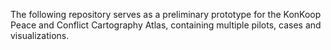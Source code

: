 The following repository serves as a preliminary prototype for the KonKoop Peace and Conflict Cartography Atlas, containing multiple pilots, cases and visualizations.


